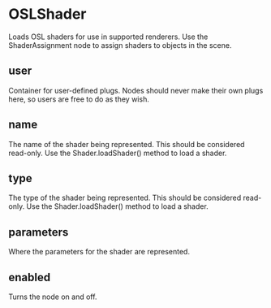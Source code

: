 # OSLShader

Loads OSL shaders for use in supported renderers. Use the ShaderAssignment node to assign shaders to objects in the scene.

## user

 Container for user-defined plugs. Nodes
should never make their own plugs here,
so users are free to do as they wish.

## name

 The name of the shader being represented. This should
be considered read-only. Use the Shader.loadShader()
method to load a shader.

## type

 The type of the shader being represented. This should
be considered read-only. Use the Shader.loadShader()
method to load a shader.

## parameters

 Where the parameters for the shader are represented.

## enabled

 Turns the node on and off.

